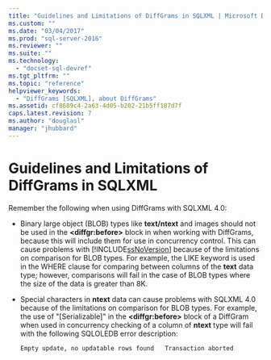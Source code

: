 ```yaml
---
title: "Guidelines and Limitations of DiffGrams in SQLXML | Microsoft Docs"
ms.custom: ""
ms.date: "03/04/2017"
ms.prod: "sql-server-2016"
ms.reviewer: ""
ms.suite: ""
ms.technology: 
  - "docset-sql-devref"
ms.tgt_pltfrm: ""
ms.topic: "reference"
helpviewer_keywords: 
  - "DiffGrams [SQLXML], about DiffGrams"
ms.assetid: cf8689c4-2a63-4d05-b202-21b5ff187d7f
caps.latest.revision: 7
ms.author: "douglasl"
manager: "jhubbard"
---
```

# Guidelines and Limitations of DiffGrams in SQLXML
  Remember the following when using DiffGrams with SQLXML 4.0:  
  
-   Binary large object (BLOB) types like **text/ntext** and images should not be used in the **\<diffgr:before>** block in when working with DiffGrams, because this will include them for use in concurrency control. This can cause problems with [!INCLUDE[ssNoVersion](../../../a9notintoc/includes/ssnoversion-md.md)] because of the limitations on comparison for BLOB types. For example, the LIKE keyword is used in the WHERE clause for comparing between columns of the **text** data type; however, comparisons will fail in the case of BLOB types where the size of the data is greater than 8K.  
  
-   Special characters in **ntext** data can cause problems with SQLXML 4.0 because of the limitations on comparison for BLOB types. For example, the use of "[Serializable]" in the **\<diffgr:before>** block of a DiffGram when used in concurrency checking of a column of **ntext** type will fail with the following SQLOLEDB error description:  
  
    ```  
    Empty update, no updatable rows found   Transaction aborted  
    ```  
  
  